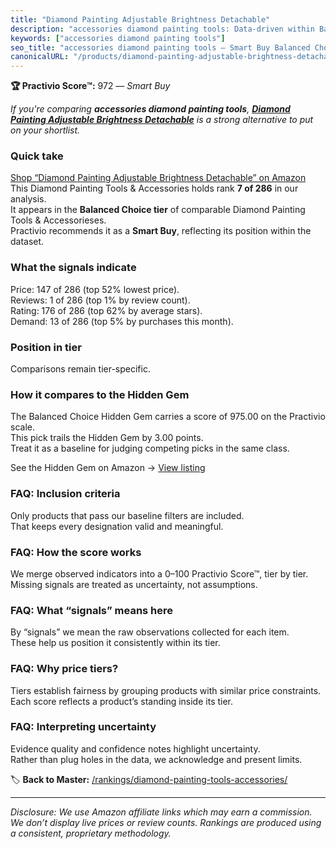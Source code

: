 ```yaml
---
title: "Diamond Painting Adjustable Brightness Detachable"
description: "accessories diamond painting tools: Data-driven within Balanced Choice ranking using the Practivio Score™. Positioned by quality, value, demand, findability, m…"
keywords: ["accessories diamond painting tools"]
seo_title: "accessories diamond painting tools — Smart Buy Balanced Choice (2025)"
canonicalURL: "/products/diamond-painting-adjustable-brightness-detachable-B07RWD3S5Q/"
---
```


**🏆 Practivio Score™:** 972 — _Smart Buy_


*If you're comparing **accessories diamond painting tools**, **[Diamond Painting Adjustable Brightness Detachable](https://www.amazon.com/dp/B07RWD3S5Q?tag=practivio-20)** is a strong alternative to put on your shortlist.*
### Quick take
[Shop “Diamond Painting Adjustable Brightness Detachable” on Amazon](https://www.amazon.com/dp/B07RWD3S5Q?tag=practivio-20)
This Diamond Painting Tools & Accessories holds rank **7 of 286** in our analysis.  
It appears in the **Balanced Choice tier** of comparable Diamond Painting Tools & Accessorieses.  
Practivio recommends it as a **Smart Buy**, reflecting its position within the dataset.

### What the signals indicate
Price: 147 of 286 (top 52% lowest price).  
Reviews: 1 of 286 (top 1% by review count).  
Rating: 176 of 286 (top 62% by average stars).  
Demand: 13 of 286 (top 5% by purchases this month).

### Position in tier
Comparisons remain tier-specific.

### How it compares to the Hidden Gem
The Balanced Choice Hidden Gem carries a score of 975.00 on the Practivio scale.  
This pick trails the Hidden Gem by 3.00 points.  
Treat it as a baseline for judging competing picks in the same class.  

See the Hidden Gem on Amazon → [View listing](https://www.amazon.com/dp/B09XDLCRGN?tag=practivio-20)

### FAQ: Inclusion criteria
Only products that pass our baseline filters are included.  
That keeps every designation valid and meaningful.

### FAQ: How the score works
We merge observed indicators into a 0–100 Practivio Score™, tier by tier.  
Missing signals are treated as uncertainty, not assumptions.

### FAQ: What “signals” means here
By “signals” we mean the raw observations collected for each item.  
These help us position it consistently within its tier.

### FAQ: Why price tiers?
Tiers establish fairness by grouping products with similar price constraints.  
Each score reflects a product’s standing inside its tier.

### FAQ: Interpreting uncertainty
Evidence quality and confidence notes highlight uncertainty.  
Rather than plug holes in the data, we acknowledge and present limits.


🏷️ **Back to Master:** [/rankings/diamond-painting-tools-accessories/](/rankings/diamond-painting-tools-accessories/)

---
_Disclosure: We use Amazon affiliate links which may earn a commission. We don’t display live prices or review counts. Rankings are produced using a consistent, proprietary methodology._
